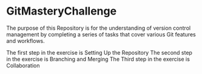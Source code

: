 # GitMasteryChallenge
The purpose of this Repository is for the understanding of version control management by completing a series of tasks that cover various Git features and workflows.

The first step in the exercise is Setting Up the Repository
The second step in the exercise is  Branching and Merging
The Third step in the exercise is Collaboration

